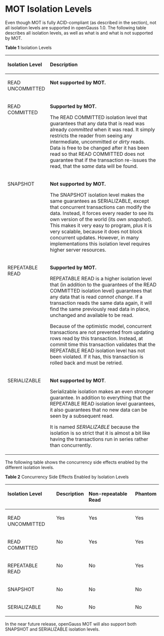 # MOT Isolation Levels<a name="EN-US_TOPIC_0289900771"></a>

Even though MOT is fully ACID-compliant \(as described in the section\), not all isolation levels are supported in openGauss 1.0. The following table describes all isolation levels, as well as what is and what is not supported by MOT.

**Table  1**  Isolation Levels

<a name="en-us_topic_0283137490_en-us_topic_0270171518_table38517424"></a>
<table><thead align="left"><tr id="en-us_topic_0283137490_en-us_topic_0270171518_row29852746"><th class="cellrowborder" valign="top" width="24.240000000000002%" id="mcps1.2.3.1.1"><p id="en-us_topic_0283137490_en-us_topic_0270171518_p2153374"><a name="en-us_topic_0283137490_en-us_topic_0270171518_p2153374"></a><a name="en-us_topic_0283137490_en-us_topic_0270171518_p2153374"></a>Isolation Level</p>
</th>
<th class="cellrowborder" valign="top" width="75.76%" id="mcps1.2.3.1.2"><p id="en-us_topic_0283137490_en-us_topic_0270171518_p40205569"><a name="en-us_topic_0283137490_en-us_topic_0270171518_p40205569"></a><a name="en-us_topic_0283137490_en-us_topic_0270171518_p40205569"></a>Description</p>
</th>
</tr>
</thead>
<tbody><tr id="en-us_topic_0283137490_en-us_topic_0270171518_row35425694"><td class="cellrowborder" valign="top" width="24.240000000000002%" headers="mcps1.2.3.1.1 "><p id="en-us_topic_0283137490_en-us_topic_0270171518_p50908955"><a name="en-us_topic_0283137490_en-us_topic_0270171518_p50908955"></a><a name="en-us_topic_0283137490_en-us_topic_0270171518_p50908955"></a>READ UNCOMMITTED</p>
</td>
<td class="cellrowborder" valign="top" width="75.76%" headers="mcps1.2.3.1.2 "><p id="en-us_topic_0283137490_en-us_topic_0270171518_p29984672"><a name="en-us_topic_0283137490_en-us_topic_0270171518_p29984672"></a><a name="en-us_topic_0283137490_en-us_topic_0270171518_p29984672"></a><strong id="en-us_topic_0283137490_en-us_topic_0270171518_b1426598"><a name="en-us_topic_0283137490_en-us_topic_0270171518_b1426598"></a><a name="en-us_topic_0283137490_en-us_topic_0270171518_b1426598"></a>Not supported by MOT.</strong></p>
</td>
</tr>
<tr id="en-us_topic_0283137490_en-us_topic_0270171518_row12839382"><td class="cellrowborder" valign="top" width="24.240000000000002%" headers="mcps1.2.3.1.1 "><p id="en-us_topic_0283137490_en-us_topic_0270171518_p33357028"><a name="en-us_topic_0283137490_en-us_topic_0270171518_p33357028"></a><a name="en-us_topic_0283137490_en-us_topic_0270171518_p33357028"></a>READ COMMITTED</p>
</td>
<td class="cellrowborder" valign="top" width="75.76%" headers="mcps1.2.3.1.2 "><p id="en-us_topic_0283137490_en-us_topic_0270171518_p17564787"><a name="en-us_topic_0283137490_en-us_topic_0270171518_p17564787"></a><a name="en-us_topic_0283137490_en-us_topic_0270171518_p17564787"></a><strong id="en-us_topic_0283137490_en-us_topic_0270171518_b23865363"><a name="en-us_topic_0283137490_en-us_topic_0270171518_b23865363"></a><a name="en-us_topic_0283137490_en-us_topic_0270171518_b23865363"></a>Supported by MOT.</strong></p>
<p id="en-us_topic_0283137490_en-us_topic_0270171518_p13461675"><a name="en-us_topic_0283137490_en-us_topic_0270171518_p13461675"></a><a name="en-us_topic_0283137490_en-us_topic_0270171518_p13461675"></a>The READ COMMITTED isolation level that guarantees that any data that is read was already <em id="en-us_topic_0283137490_en-us_topic_0270171518_i54046213"><a name="en-us_topic_0283137490_en-us_topic_0270171518_i54046213"></a><a name="en-us_topic_0283137490_en-us_topic_0270171518_i54046213"></a>committed</em> when it was read. It simply restricts the reader from seeing any intermediate, uncommitted or <em id="en-us_topic_0283137490_en-us_topic_0270171518_i16653875"><a name="en-us_topic_0283137490_en-us_topic_0270171518_i16653875"></a><a name="en-us_topic_0283137490_en-us_topic_0270171518_i16653875"></a>dirty </em>reads. Data is free to be changed after it has been read so that READ COMMITTED does not guarantee that if the transaction re-issues the read, that the s<em id="en-us_topic_0283137490_en-us_topic_0270171518_i15667148"><a name="en-us_topic_0283137490_en-us_topic_0270171518_i15667148"></a><a name="en-us_topic_0283137490_en-us_topic_0270171518_i15667148"></a>ame</em> data will be found.</p>
</td>
</tr>
<tr id="en-us_topic_0283137490_en-us_topic_0270171518_row6786611"><td class="cellrowborder" valign="top" width="24.240000000000002%" headers="mcps1.2.3.1.1 "><p id="en-us_topic_0283137490_en-us_topic_0270171518_p12844628"><a name="en-us_topic_0283137490_en-us_topic_0270171518_p12844628"></a><a name="en-us_topic_0283137490_en-us_topic_0270171518_p12844628"></a>SNAPSHOT</p>
</td>
<td class="cellrowborder" valign="top" width="75.76%" headers="mcps1.2.3.1.2 "><p id="en-us_topic_0283137490_en-us_topic_0270171518_p33781949"><a name="en-us_topic_0283137490_en-us_topic_0270171518_p33781949"></a><a name="en-us_topic_0283137490_en-us_topic_0270171518_p33781949"></a><strong id="en-us_topic_0283137490_en-us_topic_0270171518_b35602093"><a name="en-us_topic_0283137490_en-us_topic_0270171518_b35602093"></a><a name="en-us_topic_0283137490_en-us_topic_0270171518_b35602093"></a>Not supported by MOT.</strong></p>
<p id="en-us_topic_0283137490_en-us_topic_0270171518_p51983383"><a name="en-us_topic_0283137490_en-us_topic_0270171518_p51983383"></a><a name="en-us_topic_0283137490_en-us_topic_0270171518_p51983383"></a>The SNAPSHOT isolation level makes the same guarantees as SERIALIZABLE, except that concurrent transactions can modify the data. Instead, it forces every reader to see its own version of the world (its own <em id="en-us_topic_0283137490_en-us_topic_0270171518_i65197270"><a name="en-us_topic_0283137490_en-us_topic_0270171518_i65197270"></a><a name="en-us_topic_0283137490_en-us_topic_0270171518_i65197270"></a>snapshot</em>). This makes it very easy to program, plus it is very scalable, because it does not block concurrent updates. However, in many implementations this isolation level requires higher server resources.</p>
</td>
</tr>
<tr id="en-us_topic_0283137490_en-us_topic_0270171518_row49904522"><td class="cellrowborder" valign="top" width="24.240000000000002%" headers="mcps1.2.3.1.1 "><p id="en-us_topic_0283137490_en-us_topic_0270171518_p15734461"><a name="en-us_topic_0283137490_en-us_topic_0270171518_p15734461"></a><a name="en-us_topic_0283137490_en-us_topic_0270171518_p15734461"></a>REPEATABLE READ</p>
</td>
<td class="cellrowborder" valign="top" width="75.76%" headers="mcps1.2.3.1.2 "><p id="en-us_topic_0283137490_en-us_topic_0270171518_p66531800"><a name="en-us_topic_0283137490_en-us_topic_0270171518_p66531800"></a><a name="en-us_topic_0283137490_en-us_topic_0270171518_p66531800"></a><strong id="en-us_topic_0283137490_en-us_topic_0270171518_b61915292"><a name="en-us_topic_0283137490_en-us_topic_0270171518_b61915292"></a><a name="en-us_topic_0283137490_en-us_topic_0270171518_b61915292"></a>Supported by MOT.</strong></p>
<p id="en-us_topic_0283137490_en-us_topic_0270171518_p20366724"><a name="en-us_topic_0283137490_en-us_topic_0270171518_p20366724"></a><a name="en-us_topic_0283137490_en-us_topic_0270171518_p20366724"></a>REPEATABLE READ is a higher isolation level that (in addition to the guarantees of the READ COMMITTED isolation level) guarantees that any data that is read <em id="en-us_topic_0283137490_en-us_topic_0270171518_i49082792"><a name="en-us_topic_0283137490_en-us_topic_0270171518_i49082792"></a><a name="en-us_topic_0283137490_en-us_topic_0270171518_i49082792"></a>cannot change</em>. If a transaction reads the same data again, it will find the same previously read data in place, unchanged and available to be read.</p>
<p id="en-us_topic_0283137490_en-us_topic_0270171518_p39091944"><a name="en-us_topic_0283137490_en-us_topic_0270171518_p39091944"></a><a name="en-us_topic_0283137490_en-us_topic_0270171518_p39091944"></a>Because of the optimistic model, concurrent transactions are not prevented from updating rows read by this transaction. Instead, at commit time this transaction validates that the REPEATABLE READ isolation level has not been violated. If it has, this transaction is rolled back and must be retried.</p>
</td>
</tr>
<tr id="en-us_topic_0283137490_en-us_topic_0270171518_row16283183"><td class="cellrowborder" valign="top" width="24.240000000000002%" headers="mcps1.2.3.1.1 "><p id="en-us_topic_0283137490_en-us_topic_0270171518_p43869467"><a name="en-us_topic_0283137490_en-us_topic_0270171518_p43869467"></a><a name="en-us_topic_0283137490_en-us_topic_0270171518_p43869467"></a>SERIALIZABLE</p>
</td>
<td class="cellrowborder" valign="top" width="75.76%" headers="mcps1.2.3.1.2 "><p id="en-us_topic_0283137490_en-us_topic_0270171518_p63765972"><a name="en-us_topic_0283137490_en-us_topic_0270171518_p63765972"></a><a name="en-us_topic_0283137490_en-us_topic_0270171518_p63765972"></a><strong id="en-us_topic_0283137490_en-us_topic_0270171518_b37022841"><a name="en-us_topic_0283137490_en-us_topic_0270171518_b37022841"></a><a name="en-us_topic_0283137490_en-us_topic_0270171518_b37022841"></a>Not supported by MOT</strong>.</p>
<p id="en-us_topic_0283137490_en-us_topic_0270171518_p64770113"><a name="en-us_topic_0283137490_en-us_topic_0270171518_p64770113"></a><a name="en-us_topic_0283137490_en-us_topic_0270171518_p64770113"></a>Serializable isolation makes an even stronger guarantee. In addition to everything that the REPEATABLE READ isolation level guarantees, it also guarantees that no new data can be seen by a subsequent read.</p>
<p id="en-us_topic_0283137490_en-us_topic_0270171518_p46060111"><a name="en-us_topic_0283137490_en-us_topic_0270171518_p46060111"></a><a name="en-us_topic_0283137490_en-us_topic_0270171518_p46060111"></a>It is named <em id="en-us_topic_0283137490_en-us_topic_0270171518_i11887819"><a name="en-us_topic_0283137490_en-us_topic_0270171518_i11887819"></a><a name="en-us_topic_0283137490_en-us_topic_0270171518_i11887819"></a>SERIALIZABLE</em> because the isolation is so strict that it is almost a bit like having the transactions run in series rather than concurrently.</p>
</td>
</tr>
</tbody>
</table>

The following table shows the concurrency side effects enabled by the different isolation levels.

**Table  2**  Concurrency Side Effects Enabled by Isolation Levels

<a name="en-us_topic_0283137490_en-us_topic_0270171518_table47951145"></a>
<table><thead align="left"><tr id="en-us_topic_0283137490_en-us_topic_0270171518_row12791742"><th class="cellrowborder" valign="top" width="32.65%" id="mcps1.2.5.1.1"><p id="en-us_topic_0283137490_en-us_topic_0270171518_p29498151"><a name="en-us_topic_0283137490_en-us_topic_0270171518_p29498151"></a><a name="en-us_topic_0283137490_en-us_topic_0270171518_p29498151"></a>Isolation Level</p>
</th>
<th class="cellrowborder" valign="top" width="18.37%" id="mcps1.2.5.1.2"><p id="en-us_topic_0283137490_en-us_topic_0270171518_p40539992"><a name="en-us_topic_0283137490_en-us_topic_0270171518_p40539992"></a><a name="en-us_topic_0283137490_en-us_topic_0270171518_p40539992"></a>Description</p>
</th>
<th class="cellrowborder" valign="top" width="32.65%" id="mcps1.2.5.1.3"><p id="en-us_topic_0283137490_en-us_topic_0270171518_p62513914"><a name="en-us_topic_0283137490_en-us_topic_0270171518_p62513914"></a><a name="en-us_topic_0283137490_en-us_topic_0270171518_p62513914"></a>Non-repeatable Read</p>
</th>
<th class="cellrowborder" valign="top" width="16.33%" id="mcps1.2.5.1.4"><p id="en-us_topic_0283137490_en-us_topic_0270171518_p30462260"><a name="en-us_topic_0283137490_en-us_topic_0270171518_p30462260"></a><a name="en-us_topic_0283137490_en-us_topic_0270171518_p30462260"></a>Phantom</p>
</th>
</tr>
</thead>
<tbody><tr id="en-us_topic_0283137490_en-us_topic_0270171518_row51524015"><td class="cellrowborder" valign="top" width="32.65%" headers="mcps1.2.5.1.1 "><p id="en-us_topic_0283137490_en-us_topic_0270171518_p12695699"><a name="en-us_topic_0283137490_en-us_topic_0270171518_p12695699"></a><a name="en-us_topic_0283137490_en-us_topic_0270171518_p12695699"></a>READ UNCOMMITTED</p>
</td>
<td class="cellrowborder" valign="top" width="18.37%" headers="mcps1.2.5.1.2 "><p id="en-us_topic_0283137490_en-us_topic_0270171518_p21718662"><a name="en-us_topic_0283137490_en-us_topic_0270171518_p21718662"></a><a name="en-us_topic_0283137490_en-us_topic_0270171518_p21718662"></a>Yes</p>
</td>
<td class="cellrowborder" valign="top" width="32.65%" headers="mcps1.2.5.1.3 "><p id="en-us_topic_0283137490_en-us_topic_0270171518_p14381235"><a name="en-us_topic_0283137490_en-us_topic_0270171518_p14381235"></a><a name="en-us_topic_0283137490_en-us_topic_0270171518_p14381235"></a>Yes</p>
</td>
<td class="cellrowborder" valign="top" width="16.33%" headers="mcps1.2.5.1.4 "><p id="en-us_topic_0283137490_en-us_topic_0270171518_p24029376"><a name="en-us_topic_0283137490_en-us_topic_0270171518_p24029376"></a><a name="en-us_topic_0283137490_en-us_topic_0270171518_p24029376"></a>Yes</p>
</td>
</tr>
<tr id="en-us_topic_0283137490_en-us_topic_0270171518_row14937794"><td class="cellrowborder" valign="top" width="32.65%" headers="mcps1.2.5.1.1 "><p id="en-us_topic_0283137490_en-us_topic_0270171518_p2001795"><a name="en-us_topic_0283137490_en-us_topic_0270171518_p2001795"></a><a name="en-us_topic_0283137490_en-us_topic_0270171518_p2001795"></a>READ COMMITTED</p>
</td>
<td class="cellrowborder" valign="top" width="18.37%" headers="mcps1.2.5.1.2 "><p id="en-us_topic_0283137490_en-us_topic_0270171518_p27927672"><a name="en-us_topic_0283137490_en-us_topic_0270171518_p27927672"></a><a name="en-us_topic_0283137490_en-us_topic_0270171518_p27927672"></a>No</p>
</td>
<td class="cellrowborder" valign="top" width="32.65%" headers="mcps1.2.5.1.3 "><p id="en-us_topic_0283137490_en-us_topic_0270171518_p47548937"><a name="en-us_topic_0283137490_en-us_topic_0270171518_p47548937"></a><a name="en-us_topic_0283137490_en-us_topic_0270171518_p47548937"></a>Yes</p>
</td>
<td class="cellrowborder" valign="top" width="16.33%" headers="mcps1.2.5.1.4 "><p id="en-us_topic_0283137490_en-us_topic_0270171518_p26258720"><a name="en-us_topic_0283137490_en-us_topic_0270171518_p26258720"></a><a name="en-us_topic_0283137490_en-us_topic_0270171518_p26258720"></a>Yes</p>
</td>
</tr>
<tr id="en-us_topic_0283137490_en-us_topic_0270171518_row35001888"><td class="cellrowborder" valign="top" width="32.65%" headers="mcps1.2.5.1.1 "><p id="en-us_topic_0283137490_en-us_topic_0270171518_p16580664"><a name="en-us_topic_0283137490_en-us_topic_0270171518_p16580664"></a><a name="en-us_topic_0283137490_en-us_topic_0270171518_p16580664"></a>REPEATABLE READ</p>
</td>
<td class="cellrowborder" valign="top" width="18.37%" headers="mcps1.2.5.1.2 "><p id="en-us_topic_0283137490_en-us_topic_0270171518_p856520"><a name="en-us_topic_0283137490_en-us_topic_0270171518_p856520"></a><a name="en-us_topic_0283137490_en-us_topic_0270171518_p856520"></a>No</p>
</td>
<td class="cellrowborder" valign="top" width="32.65%" headers="mcps1.2.5.1.3 "><p id="en-us_topic_0283137490_en-us_topic_0270171518_p2269305"><a name="en-us_topic_0283137490_en-us_topic_0270171518_p2269305"></a><a name="en-us_topic_0283137490_en-us_topic_0270171518_p2269305"></a>No</p>
</td>
<td class="cellrowborder" valign="top" width="16.33%" headers="mcps1.2.5.1.4 "><p id="en-us_topic_0283137490_en-us_topic_0270171518_p49596018"><a name="en-us_topic_0283137490_en-us_topic_0270171518_p49596018"></a><a name="en-us_topic_0283137490_en-us_topic_0270171518_p49596018"></a>Yes</p>
</td>
</tr>
<tr id="en-us_topic_0283137490_en-us_topic_0270171518_row43710986"><td class="cellrowborder" valign="top" width="32.65%" headers="mcps1.2.5.1.1 "><p id="en-us_topic_0283137490_en-us_topic_0270171518_p50928963"><a name="en-us_topic_0283137490_en-us_topic_0270171518_p50928963"></a><a name="en-us_topic_0283137490_en-us_topic_0270171518_p50928963"></a>SNAPSHOT</p>
</td>
<td class="cellrowborder" valign="top" width="18.37%" headers="mcps1.2.5.1.2 "><p id="en-us_topic_0283137490_en-us_topic_0270171518_p31605337"><a name="en-us_topic_0283137490_en-us_topic_0270171518_p31605337"></a><a name="en-us_topic_0283137490_en-us_topic_0270171518_p31605337"></a>No</p>
</td>
<td class="cellrowborder" valign="top" width="32.65%" headers="mcps1.2.5.1.3 "><p id="en-us_topic_0283137490_en-us_topic_0270171518_p9895475"><a name="en-us_topic_0283137490_en-us_topic_0270171518_p9895475"></a><a name="en-us_topic_0283137490_en-us_topic_0270171518_p9895475"></a>No</p>
</td>
<td class="cellrowborder" valign="top" width="16.33%" headers="mcps1.2.5.1.4 "><p id="en-us_topic_0283137490_en-us_topic_0270171518_p63335993"><a name="en-us_topic_0283137490_en-us_topic_0270171518_p63335993"></a><a name="en-us_topic_0283137490_en-us_topic_0270171518_p63335993"></a>No</p>
</td>
</tr>
<tr id="en-us_topic_0283137490_en-us_topic_0270171518_row33153033"><td class="cellrowborder" valign="top" width="32.65%" headers="mcps1.2.5.1.1 "><p id="en-us_topic_0283137490_en-us_topic_0270171518_p1041149"><a name="en-us_topic_0283137490_en-us_topic_0270171518_p1041149"></a><a name="en-us_topic_0283137490_en-us_topic_0270171518_p1041149"></a>SERIALIZABLE</p>
</td>
<td class="cellrowborder" valign="top" width="18.37%" headers="mcps1.2.5.1.2 "><p id="en-us_topic_0283137490_en-us_topic_0270171518_p17224274"><a name="en-us_topic_0283137490_en-us_topic_0270171518_p17224274"></a><a name="en-us_topic_0283137490_en-us_topic_0270171518_p17224274"></a>No</p>
</td>
<td class="cellrowborder" valign="top" width="32.65%" headers="mcps1.2.5.1.3 "><p id="en-us_topic_0283137490_en-us_topic_0270171518_p52988976"><a name="en-us_topic_0283137490_en-us_topic_0270171518_p52988976"></a><a name="en-us_topic_0283137490_en-us_topic_0270171518_p52988976"></a>No</p>
</td>
<td class="cellrowborder" valign="top" width="16.33%" headers="mcps1.2.5.1.4 "><p id="en-us_topic_0283137490_en-us_topic_0270171518_p64248638"><a name="en-us_topic_0283137490_en-us_topic_0270171518_p64248638"></a><a name="en-us_topic_0283137490_en-us_topic_0270171518_p64248638"></a>No</p>
</td>
</tr>
</tbody>
</table>

In the near future release, openGauss MOT will also support both SNAPSHOT and SERIALIZABLE isolation levels.

